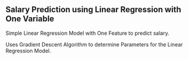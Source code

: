 ## Salary Prediction using Linear Regression with One Variable
Simple Linear Regression Model with One Feature to predict salary.

Uses Gradient Descent Algorithm to determine Parameters for the Linear Regression Model.